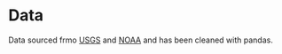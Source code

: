 # Data

Data sourced frmo [USGS](https://data.usgs.gov) and [NOAA](https://data.noaa.gov) and has been cleaned with pandas.